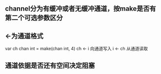 ## channel分为有缓冲或者无缓冲通道，按make是否有第二个可选参数区分

## <-为通道格式
var ch chan int = make(chan int, 4)
ch <- i 向通道写入
i <- ch 从通道读取

## 通道依据是否还有空间决定阻塞


